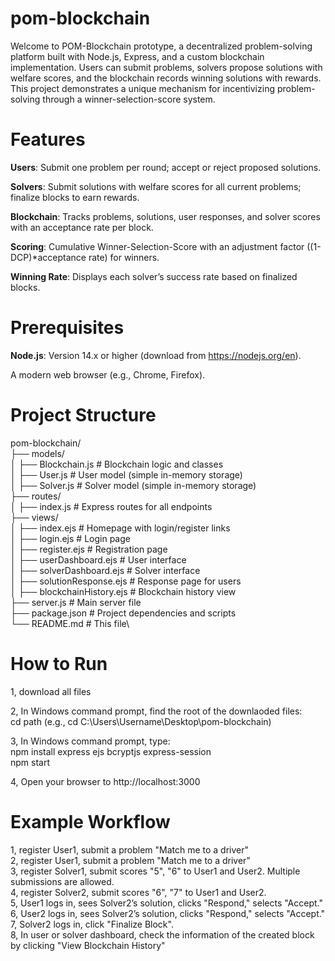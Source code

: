 # pom-blockchain

Welcome to POM-Blockchain prototype, a decentralized problem-solving platform built with Node.js, Express, and a custom blockchain implementation. Users can submit problems, solvers propose solutions with welfare scores, and the blockchain records winning solutions with rewards. This project demonstrates a unique mechanism for incentivizing problem-solving through a winner-selection-score system.

# Features
**Users**: Submit one problem per round; accept or reject proposed solutions.

**Solvers**: Submit solutions with welfare scores for all current problems; finalize blocks to earn rewards.

**Blockchain**: Tracks problems, solutions, user responses, and solver scores with an acceptance rate per block.

**Scoring**: Cumulative Winner-Selection-Score with an adjustment factor ((1-DCP)*acceptance rate) for winners.

**Winning Rate**: Displays each solver’s success rate based on finalized blocks.

# Prerequisites
**Node.js**: Version 14.x or higher (download from https://nodejs.org/en).

A modern web browser (e.g., Chrome, Firefox).

# Project Structure
pom-blockchain/\
├── models/\
│   ├── Blockchain.js  # Blockchain logic and classes\
│   ├── User.js       # User model (simple in-memory storage)\
│   ├── Solver.js     # Solver model (simple in-memory storage)\
├── routes/\
│   ├── index.js      # Express routes for all endpoints\
├── views/\
│   ├── index.ejs     # Homepage with login/register links\
│   ├── login.ejs     # Login page\
│   ├── register.ejs  # Registration page\
│   ├── userDashboard.ejs  # User interface\
│   ├── solverDashboard.ejs  # Solver interface\
│   ├── solutionResponse.ejs  # Response page for users\
│   ├── blockchainHistory.ejs  # Blockchain history view\
├── server.js         # Main server file\
├── package.json      # Project dependencies and scripts\
└── README.md         # This file\

# How to Run
1, download all files

2, In Windows command prompt, find the root of the downlaoded files:\
cd path (e.g., cd C:\Users\Username\Desktop\pom-blockchain)

3, In Windows command prompt, type:\
npm install express ejs bcryptjs express-session\
npm start

4, Open your browser to http://localhost:3000

# Example Workflow
1, register User1, submit a problem "Match me to a driver"\
2, register User1, submit a problem "Match me to a driver"\
3, register Solver1, submit scores "5", "6" to User1 and User2. Multiple submissions are allowed.\
4, register Solver2, submit scores "6", "7" to User1 and User2.\
5, User1 logs in, sees Solver2’s solution, clicks "Respond," selects "Accept."\
6, User2 logs in, sees Solver2’s solution, clicks "Respond," selects "Accept."\
7, Solver2 logs in, click "Finalize Block".\
8, In user or solver dashboard, check the information of the created block by clicking "View Blockchain History"
